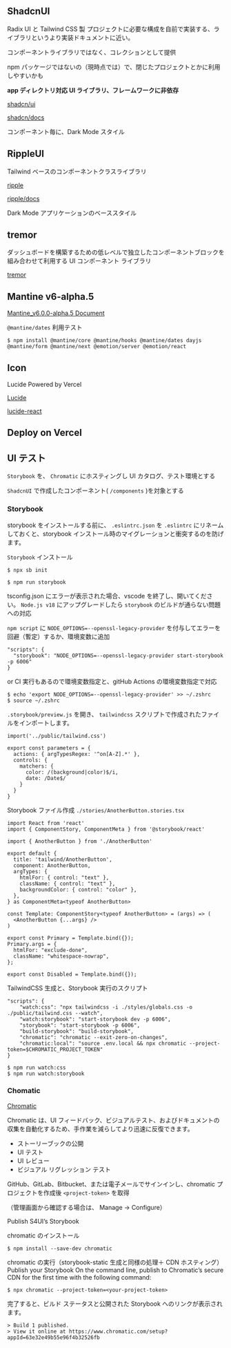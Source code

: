 ## ShadcnUI

Radix UI と Tailwind CSS 製 プロジェクトに必要な構成を自前で実装する、ライブラリというより実装ドキュメントに近い。

コンポーネントライブラリではなく、コレクションとして提供

npm パッケージではないの（現時点では）で、閉じたプロジェクトとかに利用しやすいかも

**app ディレクトリ対応 UI ライブラリ、フレームワークに非依存**

[shadcn/ui](https://ui.shadcn.com/)

[shadcn/docs](https://ui.shadcn.com/docs)

コンポーネント毎に、Dark Mode スタイル

## RippleUI

Tailwind ベースのコンポーネントクラスライブラリ

[ripple](https://www.ripple-ui.com/)

[ripple/docs](https://www.ripple-ui.com/docs/get-started/installation)

Dark Mode アプリケーションのベーススタイル

## tremor

ダッシュボードを構築するための低レベルで独立したコンポーネントブロックを組み合わせて利用する UI コンポーネント ライブラリ

[tremor](https://www.tremor.so/)

## Mantine v6-alpha.5

[Mantine_v6.0.0-alpha.5 Document](https://v6.mantine.dev/)

`@mantine/dates` 利用テスト

```
$ npm install @mantine/core @mantine/hooks @mantine/dates dayjs @mantine/form @mantine/next @emotion/server @emotion/react
```

## Icon

Lucide Powered by Vercel

[Lucide](https://lucide.dev/)

[lucide-react](https://github.com/lucide-icons/lucide/tree/main/packages/lucide-react#lucide-react)

## Deploy on Vercel

## UI テスト

`Storybook` を、 `Chromatic` にホスティングし UI カタログ、テスト環境とする

`ShadcnUI` で作成したコンポーネント( `/components` )を対象とする

### Storybook

storybook をインストールする前に、 `.eslintrc.json` を `.eslintrc` にリネームしておくと、storybook インストール時のマイグレーションと衝突するのを防げます。

`Storybook` インストール

```
$ npx sb init
```

```
$ npm run storybook
```

tsconfig.json にエラーが表示された場合、vscode を終了し、開いてください。
`Node.js v18` にアップグレードしたら `storybook` のビルドが通らない問題への対応

`npm script` に `NODE_OPTIONS=--openssl-legacy-provider` を付与してエラーを回避（暫定）するか、環境変数に追加

```
"scripts": {
  "storybook": "NODE_OPTIONS=--openssl-legacy-provider start-storybook -p 6006"
}
```

or CI 実行もあるので環境変数指定と、gitHub Actions の環境変数指定で対応

```
$ echo 'export NODE_OPTIONS=--openssl-legacy-provider' >> ~/.zshrc
$ source ~/.zshrc
```

`.storybook/preview.js` を開き、 `tailwindcss` スクリプトで作成されたファイルをインポートします。

```
import('../public/tailwind.css')

export const parameters = {
  actions: { argTypesRegex: '^on[A-Z].*' },
  controls: {
    matchers: {
      color: /(background|color)$/i,
      date: /Date$/
    }
  }
}
```

Storybook ファイル作成
`./stories/AnotherButton.stories.tsx`

```
import React from 'react'
import { ComponentStory, ComponentMeta } from '@storybook/react'

import { AnotherButton } from './AnotherButton'

export default {
  title: 'tailwind/AnotherButton',
  component: AnotherButton,
  argTypes: {
    htmlFor: { control: "text" },
    className: { control: "text" },
    backgroundColor: { control: "color" },
  },
} as ComponentMeta<typeof AnotherButton>

const Template: ComponentStory<typeof AnotherButton> = (args) => (
  <AnotherButton {...args} />
)

export const Primary = Template.bind({});
Primary.args = {
  htmlFor: "exclude-done",
  className: "whitespace-nowrap",
};

export const Disabled = Template.bind({});
```

TailwindCSS 生成と、Storybook 実行のスクリプト

```
"scripts": {
    "watch:css": "npx tailwindcss -i ./styles/globals.css -o ./public/tailwind.css --watch",
    "watch:storybook": "start-storybook dev -p 6006",
    "storybook": "start-storybook -p 6006",
    "build-storybook": "build-storybook",
    "chromatic": "chromatic --exit-zero-on-changes",
    "chromatic:local": "source .env.local && npx chromatic --project-token=$CHROMATIC_PROJECT_TOKEN"
}
```

```
$ npm run watch:css
$ npm run watch:storybook
```

### Chomatic

[Chromatic](https://www.chromatic.com/)

Chromatic は、UI フィードバック、ビジュアルテスト、およびドキュメントの収集を自動化するため、手作業を減らしてより迅速に反復できます。

- ストーリーブックの公開
- UI テスト
- UI レビュー
- ビジュアル リグレッション テスト

GitHub、GitLab、Bitbucket、または電子メールでサインインし、chromatic プロジェクトを作成後 `<project-token>` を取得

（管理画面から確認する場合は、 Manage -> Configure）

Publish S4UI’s Storybook

chromatic のインストール

```
$ npm install --save-dev chromatic
```

chromatic の実行（storybook-static 生成と同様の処理＋ CDN ホスティング）
Publish your Storybook
On the command line, publish to Chromatic’s secure CDN for the first time with the following command:

```
$ npx chromatic --project-token=<your-project-token>
```

完了すると、ビルド ステータスと公開された Storybook へのリンクが表示されます。

```
> Build 1 published.
> View it online at https://www.chromatic.com/setup?appId=63e32e49b55e96f4b32526fb
```
